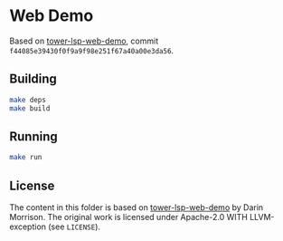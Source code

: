 # Web Demo

Based on [tower-lsp-web-demo](https://github.com/silvanshade/tower-lsp-web-demo/), commit `f44085e39430f0f9a9f98e251f67a40a00e3da56`.

## Building

```sh
make deps
make build
```

## Running

```sh
make run
```

## License

The content in this folder is based on [tower-lsp-web-demo](https://github.com/silvanshade/tower-lsp-web-demo/)
by Darin Morrison. The original work is licensed under Apache-2.0 WITH LLVM-exception (see `LICENSE`).
